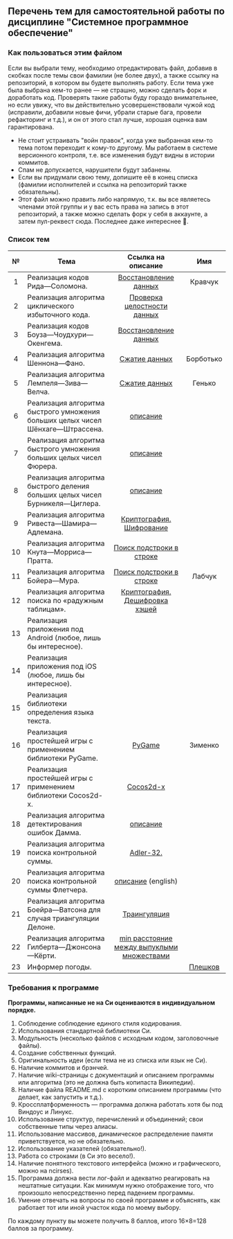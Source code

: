## Перечень тем для самостоятельной работы по дисциплине "Системное программное обеспечение"

### Как пользоваться этим файлом

Если вы выбрали тему, необходимо отредактировать файл, добавив в скобках после темы свои фамилии (не более двух), а также ссылку на репозиторий, в котором вы будете выполнять работу. Если тема уже была выбрана кем-то ранее — не страшно, можно сделать форк и доработать код. Проверять такие работы буду гораздо внимательнее, но если увижу, что вы действительно усовершенствовали чужой код (исправили, добавили новые фичи, убрали старые бага, провели рефакторинг и т.д.), и он от этого стал лучше, хорошая оценка вам гарантирована.
* Не стоит устраивать "войн правок", когда уже выбранная кем-то тема потом переходит к кому-то другому. Мы работаем в системе версионного контроля, т.е. все изменения будут видны в истории коммитов.
* Спам не допускается, нарушители будут забанены.
* Если вы придумали свою тему, допишите её в конец списка (фамилии исполнителей и ссылка на репозиторий также обязательны).
* Этот файл можно править либо напрямую, т.к. вы все являетесь членами этой группы и у вас есть права на запись в этот репозиторий, а также можно сделать форк у себя в аккаунте, а затем пул-реквест сюда. Последнее даже интереснее :grimacing:.
 
### Список тем
№|Тема|Ссылка на описание|Имя
:---:|---|:---:|:---:
1|Реализация кодов Рида—Соломона.|[Восстановление данных](https://goo.gl/rZQZzU)|Кравчук
2|Реализация алгоритма циклического избыточного кода.|[Проверка целостности данных](https://goo.gl/OUUfGf)|
3|Реализация кодов Боуза—Чоудхури—Окенгема.|[Восстановление данных](https://goo.gl/uA2WOc)|
4|Реализация алгоритма Шеннона—Фано.|[Сжатие данных]( https://goo.gl/Ty119S)|Борботько
5|Реализация алгоритма Лемпеля—Зива—Велча.|[Сжатие данных](https://goo.gl/DGqP9E)|Генько
6|Реализация алгоритма быстрого умножения больших целых чисел Шёнхаге—Штрассена.|[описание](https://goo.gl/ni2BFp)|
7|Реализация алгоритма быстрого умножения больших целых чисел Фюрера.|[описание](https://goo.gl/Us3fyT)|
8|Реализация алгоритма быстрого деления больших целых чисел Бурникеля—Циглера.|[описание](https://goo.gl/2QmFXg)|
9|Реализация алгоритма Ривеста—Шамира—Адлемана.|[Криптография. Шифрование](https://goo.gl/z3eO8o)|
10|Реализация алгоритма Кнута—Морриса—Пратта.|[Поиск подстроки в строке](https://goo.gl/S4RDMu)|
11|Реализация алгоритма Бойера—Мура.|[Поиск подстроки в строке](https://goo.gl/ZFLesC)|Лабчук
12|Реализация алгоритма поиска по «радужным таблицам».|[Криптография. Дешифровка хэшей](https://goo.gl/E9uJce)|
13|Реализация приложения под Android (любое, лишь бы интересное).| |
14|Реализация приложения под iOS (любое, лишь бы интересное).| |
15|Реализация библиотеки определения языка текста.| |
16|Реализация простейшей игры с применением библиотеки PyGame.|[PyGame](http://pygame.org/)|Зименко
17|Реализация простейшей игры с применением библиотеки Cocos2d-x.|[Cocos2d-x](http://www.cocos2d-x.org/)|
18|Реализация алгоритма детектирования ошибок Дамма.|[описание](http://goo.gl/A2KeQJ)|
19|Реализация алгоритма поиска контрольной суммы.|[Adler-32.](https://goo.gl/lp8450)|
20|Реализация алгоритма поиска контрольной суммы Флетчера.|[описание](https://goo.gl/3uewT8) (english)|
21|Реализация алгоритма Боейра—Ватсона для случая триангуляции Делоне.|[Траингуляция](https://goo.gl/uQMWYS)|
22|Реализация алгоритма Гилберта—Джонсона—Кёрти.|[min расстояние между выпуклыми множествами](https://goo.gl/bTs7Yy)|
23|Информер погоды.||[Плешков](https://github.com/mz15/weather_informer)

### Требования к программе

**Программы, написанные не на Си оцениваются в индивидуальном порядке.**

1. Соблюдение соблюдение единого стиля кодирования.
2. Использования стандартной библиотеки Си.
3. Модульность (несколько файлов с исходным кодом, заголовочные файлы).
4. Создание собственных функций.
5. Оригинальность идеи (если тема не из списка или язык не Си).
6. Наличие коммитов и брэнчей.
7. Наличие wiki-страницы с документаций и описанием программы или алгоритма (это не должна быть копипаста Википедии).
8. Наличие файла README.md с коротким описанием программы (что делает, как запустить и т.д.).
9. Кроссплатформенность — программа должна работать хотя бы под Виндоус и Линукс.
10. Использование структур, перечислений и объединений; свои собственные типы через алиасы.
11. Использование массивов, динамическое распределение памяти приветствуется, но не обязательно.
12. Использование указателей (обязательно!).
13. Работа со строками (в Си это весело!).
14. Наличие понятного текстового интерфейса (можно и графического, можно на ncirses).
15. Программа должна вести лог-файл и адекватно реагировать на нештатные ситуации. Как минимум нужно отображение того, что произошло непосредственно перед падением программы.
16. Умение отвечать на вопросы по своей программе и объяснять, как работает тот или иной участок кода по моему выбору.

По каждому пункту вы можете получить 8 баллов, итого 16×8=128 баллов за программу.
